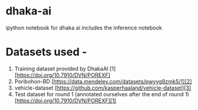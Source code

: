 # dhaka-ai
ipython notebook for dhaka ai
includes the inference notebook


# Datasets used - 
1) Training dataset provided by DhakaAI [1][https://doi.org/10.7910/DVN/POREXF]
2) Poribohon-BD [https://data.mendeley.com/datasets/pwyyg8zmk5/1][2]
3) vehicle-dataset [https://github.com/kasperhaaland/vehicle-dataset][3]
4) Test dataset for round 1 (annotated ourselves after the end of round 1)  [https://doi.org/10.7910/DVN/POREXF][1]


